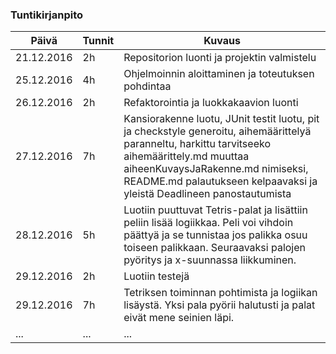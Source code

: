 ### Tuntikirjanpito
Päivä | Tunnit | Kuvaus
--------------- | ----- | ------
21.12.2016 | 2h | Repositorion luonti ja projektin valmistelu
25.12.2016 | 4h | Ohjelmoinnin aloittaminen ja toteutuksen pohdintaa
26.12.2016 | 2h | Refaktorointia ja luokkakaavion luonti
27.12.2016 | 7h | Kansiorakenne luotu, JUnit testit luotu, pit ja checkstyle generoitu, aihemäärittelyä paranneltu, harkittu tarvitseeko aihemäärittely.md muuttaa aiheenKuvaysJaRakenne.md nimiseksi, README.md palautukseen kelpaavaksi ja yleistä Deadlineen panostautumista
28.12.2016 | 5h | Luotiin puuttuvat Tetris-palat ja lisättiin peliin lisää logiikkaa. Peli voi vihdoin päättyä ja se tunnistaa jos palikka osuu toiseen palikkaan. Seuraavaksi palojen pyöritys ja x-suunnassa liikkuminen.
29.12.2016 | 2h | Luotiin testejä
29.12.2016 | 7h | Tetriksen toiminnan pohtimista ja logiikan lisäystä. Yksi pala pyörii halutusti ja palat eivät mene seinien läpi. 
... | ... | ...
